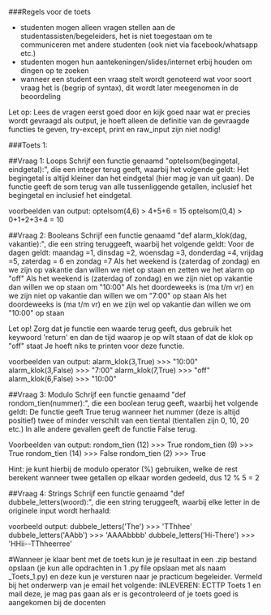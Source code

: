 ###Regels voor de toets
- studenten mogen alleen vragen stellen aan de studentassisten/begeleiders, het is niet toegestaan om te communiceren met andere studenten (ook niet via facebook/whatsapp etc.)
- studenten mogen hun aantekeningen/slides/internet erbij houden om dingen op te zoeken
- wanneer een student een vraag stelt wordt genoteerd wat voor soort vraag het is (begrip of syntax), dit wordt later meegenomen in de beoordeling

Let op: Lees de vragen eerst goed door en kijk goed naar wat er precies wordt gevraagd als output, je hoeft alleen de definitie van de gevraagde functies te geven, try-except, print en raw_input zijn niet nodig!

###Toets 1:

##Vraag 1: Loops
Schrijf een functie genaamd "optelsom(begingetal, eindgetal):", die een integer terug geeft, waarbij het volgende geldt:
Het begingetal is altijd kleiner dan het eindgetal (hier mag je van uit gaan).
De functie geeft de som terug van alle tussenliggende getallen, inclusief het begingetal en inclusief het eindgetal.

voorbeelden van output:
optelsom(4,6) > 4+5+6 = 15
optelsom(0,4) > 0+1+2+3+4 = 10


##Vraag 2: Booleans
Schrijf een functie genaamd "def alarm_klok(dag, vakantie):", die een string teruggeeft, waarbij het volgende geldt:
Voor de dagen geldt: maandag =1, dinsdag =2, woensdag =3, donderdag =4, vrijdag =5, zaterdag = 6 en zondag =7
Als het weekend is (zaterdag of zondag) en we zijn op vakantie dan willen we niet op staan en zetten we het alarm op "off"
Als het weekend is (zaterdag of zondag) en we zijn niet op vakantie dan willen we op staan om "10:00"
Als het doordeweeks is (ma t/m vr) en we zijn niet op vakantie dan willen we om "7:00" op staan
Als het doordeweeks is (ma t/m vr) en we zijn wel op vakantie dan willen we om "10:00" op staan

Let op! Zorg dat je functie een waarde terug geeft, dus gebruik het keywoord 'return' en dan de tijd waarop je op wilt staan of dat de klok op "off" staat
Je hoeft niks te printen voor deze functie.

voorbeelden van output:
alarm_klok(3,True) >>> "10:00"
alarm_klok(3,False) >>> "7:00"
alarm_klok(7,True) >>> "off"
alarm_klok(6,False) >>> "10:00"

##Vraag 3: Modulo
Schrijf een functie genaamd "def rondom_tien(nummer):", die een boolean terug geeft, waarbij het volgende geldt:
De functie geeft True terug wanneer het nummer (deze is altijd positief) twee of minder verschilt van een tiental (tientallen zijn 0, 10, 20 etc.)
In alle andere gevallen geeft de functie False terug.

Voorbeelden van output:
rondom_tien (12) >>> True
rondom_tien (9) >>> True
rondom_tien (14) >>> False
rondom_tien (2) >>> True

Hint: je kunt hierbij de modulo operator (%) gebruiken, welke de rest berekent wanneer twee getallen op elkaar worden gedeeld, dus 12 % 5 = 2

##Vraag 4: Strings
Schrijf een functie genaamd "def dubbele_letters(woord):", die een string teruggeeft, waarbij elke letter in de originele input wordt herhaald:

voorbeeld output:
dubbele_letters('The') >>> 'TThhee'
dubbele_letters('AAbb') >>> 'AAAAbbbb'
dubbele_letters('Hi-There') >>> 'HHii--TThheerree'


#Wanneer je klaar bent met de toets kun je je resultaat in een .zip bestand opslaan (je kun alle opdrachten in 1 .py file opslaan met als naam <Voornaam><Achternaam>_Toets_1.py) en deze kun je versturen naar je practicum begeleider. Vermeld bij het onderwerp van je email het volgende: INLEVEREN: ECTTP Toets 1 <Voornaam><Achternaam> en mail deze, je mag pas gaan als er is gecontroleerd of je toets goed is aangekomen bij de docenten

